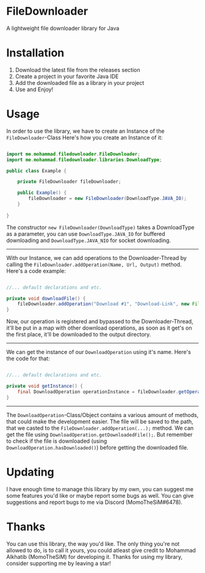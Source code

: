 # FileDownloader
A lightweight file downloader library for Java

# Installation
1. Download the latest file from the releases section
2. Create a project in your favorite Java IDE
3. Add the downloaded file as a library in your project
4. Use and Enjoy!

# Usage
In order to use the library, we have to create an Instance of the `FileDownloader`-Class
Here's how you create an Instance of it:
```java

import me.mohammad.filedownloader.FileDownloader;
import me.mohammad.filedownloader.libraries.DownloadType;

public class Example {

    private FileDownloader fileDownloader;

    public Example() {
        fileDownloader = new FileDownloader(DownloadType.JAVA_IO);
    }
  
}

```

The constructor `new FileDownloader(DownloadType)` takes a DownloadType as a parameter, you can use `DownloadType.JAVA_IO` for buffered downloading and `DownloadType.JAVA_NIO` for socket downloading.

---

With our Instance, we can add operations to the Downloader-Thread by calling the `FileDownloader.addOperation(Name, Url, Output)` method.
Here's a code example:
```java

//... default declarations and etc.

private void downloadFile() {
    fileDownloader.addOperation("Download #1", "Download-Link", new File("C:/Users/Someone/Desktop/"));
}

```

Now, our operation is registered and bypassed to the Downloader-Thread, it'll be put in a map with other download operations, as soon as it get's on the first place, it'll be downloaded to the output directory.

---

We can get the instance of our `DownloadOperation` using it's name.
Here's the code for that:
```java

//... default declarations and etc.

private void getInstance() {
    final DownloadOperation operationInstance = fileDownloader.getOperation("Download #1");
}

```

---

The `DownloadOperation`-Class/Object contains a various amount of methods, that could make the development easier. The file will be saved to the path, that we casted to the `FileDownloader.addOperation(...);` method. We can get the file using `DownloadOperation.getDownloadedFile();`. But remember to check if the file is downloaded (using `DownloadOperation.hasDownloaded()`) before getting the downloaded file.

# Updating
I have enough time to manage this library by my own, you can suggest me some features you'd like or maybe report some bugs as well.
You can give suggestions and report bugs to me via Discord (MomoTheSiM#6478).

# Thanks
You can use this library, the way you'd like.
The only thing you're not allowed to do, is to call it yours, you could atleast give credit to Mohammad Alkhatib (MomoTheSiM) for developing it.
Thanks for using my library, consider supporting me by leaving a star!
